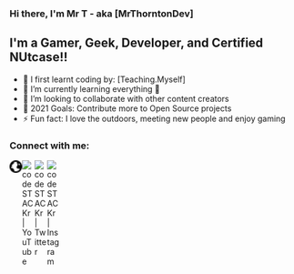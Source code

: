 ### Hi there, I'm Mr T - aka [MrThorntonDev]

## I'm a Gamer, Geek, Developer, and Certified NUtcase!!

- 🔭 I first learnt coding by: [Teaching.Myself]
- 🌱 I’m currently learning everything 🤣
- 👯 I’m looking to collaborate with other content creators
- 🥅 2021 Goals: Contribute more to Open Source projects
- ⚡ Fun fact: I love the outdoors, meeting new people and enjoy gaming

### Connect with me:

[<img align="left" alt="codeSTACKr.com" width="22px" src="https://raw.githubusercontent.com/iconic/open-iconic/master/svg/globe.svg" />][website]
[<img align="left" alt="codeSTACKr | YouTube" width="22px" src="https://cdn.jsdelivr.net/npm/simple-icons@v3/icons/youtube.svg" />][youtube]
[<img align="left" alt="codeSTACKr | Twitter" width="22px" src="https://cdn.jsdelivr.net/npm/simple-icons@v3/icons/twitter.svg" />][twitter]
[<img align="left" alt="codeSTACKr | Instagram" width="22px" src="https://cdn.jsdelivr.net/npm/simple-icons@v3/icons/instagram.svg" />][instagram]

<br />
<br />

[website]: https://discord.gg/pEuz4Sz
[twitter]: https://twitter.com/MrThorntonTTV
[youtube]: https://www.youtube.com/channel/UCZbEFrxmlVXe6B1xiu9F19g
[instagram]: https://www.instagram.com/real_mrthornton/
